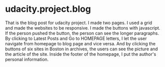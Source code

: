 # udacity.project.blog
That is the blog post for udacity project. I made two pages. I used a grid and made the websites to be responsive. I made the buttons with javascript. If the person pushed the button, the person can see the longer paragraphs. By clicking to Latest Posts and Go to HOMEPAGE letters, I let the user navigate from homepage to blog page and vice versa. 
 And by clicking the buttons of six sites in Boston in archives, the users can see the picture and the article of the site. Inside the footer of the homepage, I put the author's personal information. 

